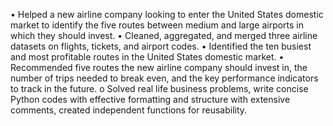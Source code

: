 •	Helped a new airline company looking to enter the United States domestic market to identify the five routes between medium and large airports in which they should invest.
•	Cleaned, aggregated, and merged three airline datasets on flights, tickets, and airport codes.
•	Identified the ten busiest and most profitable routes in the United States domestic market. 
•	Recommended five routes the new airline company should invest in, the number of trips needed to break even, and the key performance indicators to track in the future.
o	Solved real life business problems, write concise Python codes with effective formatting and structure with extensive comments, created independent functions for reusability.  
